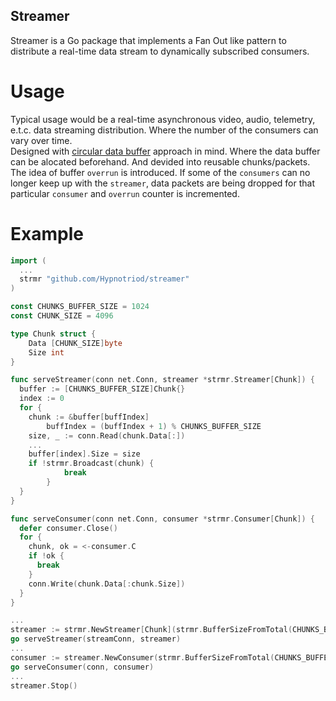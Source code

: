 ## Streamer 
Streamer is a Go package that implements a Fan Out like pattern to distribute a real-time data stream to dynamically subscribed consumers.

# Usage
Typical usage would be a real-time asynchronous video, audio, telemetry, e.t.c. data streaming distribution. Where the number of the consumers can vary over time.  
Designed with [circular data buffer](https://en.wikipedia.org/wiki/Circular_buffer) approach in mind. Where the data buffer can be alocated beforehand. And devided into reusable chunks/packets.  
The idea of buffer `overrun` is introduced. If some of the `consumers` can no longer keep up with the `streamer`, data packets are being dropped for that particular `consumer` and `overrun` counter is incremented.  

# Example
```Go
import (
  ...
  strmr "github.com/Hypnotriod/streamer"
)

const CHUNKS_BUFFER_SIZE = 1024
const CHUNK_SIZE = 4096

type Chunk struct {
	Data [CHUNK_SIZE]byte
	Size int
}

func serveStreamer(conn net.Conn, streamer *strmr.Streamer[Chunk]) {
  buffer := [CHUNKS_BUFFER_SIZE]Chunk{}
  index := 0
  for {
    chunk := &buffer[buffIndex]
		buffIndex = (buffIndex + 1) % CHUNKS_BUFFER_SIZE
    size, _ := conn.Read(chunk.Data[:])
    ...
    buffer[index].Size = size
    if !strmr.Broadcast(chunk) {
			break
		}
  }
}

func serveConsumer(conn net.Conn, consumer *strmr.Consumer[Chunk]) {
  defer consumer.Close()
  for {
    chunk, ok = <-consumer.C
    if !ok {
      break
    }
    conn.Write(chunk.Data[:chunk.Size])
  }
}

...
streamer := strmr.NewStreamer[Chunk](strmr.BufferSizeFromTotal(CHUNKS_BUFFER_SIZE)).Run()
go serveStreamer(streamConn, streamer)
...
consumer := streamer.NewConsumer(strmr.BufferSizeFromTotal(CHUNKS_BUFFER_SIZE))
go serveConsumer(conn, consumer)
...
streamer.Stop()
```
